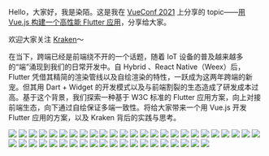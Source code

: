 Hello，大家好，我是染陌。这是我在 [VueConf 2021](https://www.yuque.com/vueconf/mkwv0c) 上分享的 topic——[用 Vue.js 构建一个高性能 Flutter 应用](https://www.yuque.com/vueconf/mkwv0c/ayczfu)，分享给大家。

欢迎大家关注 [Kraken](http://openkraken.com)～

在当下，跨端已经是前端绕不开的一个话题，随着 IoT 设备的普及越来越多的“端”涌现到我们的日常开发中。自 Hybrid 、React Native（Weex）后，Flutter 凭借其精简的渲染管线以及自绘渲染的特性，一跃成为这两年跨端的新宠。但其用 Dart + Widget 的开发模式以及与前端割裂的生态造成了研发成本过高。基于这个背景，我们探索一种基于 W3C 标准的 Flutter 应用方案，向上对接前端生态，向下通过自绘保证多端一致性。将给大家带来一个用 Vue.js 开发 Flutter 应用的方案，以及 Kraken 背后的实践与思考。


![](https://img.alicdn.com/imgextra/i2/O1CN01CDuOz824pZPyOKRn1_!!6000000007440-0-tps-8000-4500.jpg)
![](https://img.alicdn.com/imgextra/i1/O1CN01fPxVeM1z3s5iBYEuh_!!6000000006659-0-tps-8000-4500.jpg)
![](https://img.alicdn.com/imgextra/i1/O1CN01DpLLL41OHwTZHOnaq_!!6000000001681-0-tps-8000-4500.jpg)
![](https://img.alicdn.com/imgextra/i3/O1CN01VCUKS91wvy1UJdvFZ_!!6000000006371-0-tps-8000-4500.jpg)
![](https://img.alicdn.com/imgextra/i2/O1CN01sbLchx1xrDWzvCOHC_!!6000000006496-0-tps-8000-4500.jpg)
![](https://img.alicdn.com/imgextra/i4/O1CN01RYKHyD1eRafXO1xzL_!!6000000003868-0-tps-8000-4500.jpg)
![](https://img.alicdn.com/imgextra/i2/O1CN0171GWEW1P9zD7bAH3Q_!!6000000001799-0-tps-8000-4500.jpg)
![](https://img.alicdn.com/imgextra/i4/O1CN01QvvOpX1INXchnigH2_!!6000000000881-0-tps-8000-4500.jpg)
![](https://img.alicdn.com/imgextra/i3/O1CN01Q8kQzS1YNZV7bIjlc_!!6000000003047-0-tps-8000-4500.jpg)
![](https://img.alicdn.com/imgextra/i3/O1CN011l1ZEa1kImkZcGRuJ_!!6000000004661-0-tps-8000-4500.jpg)
![](https://img.alicdn.com/imgextra/i1/O1CN01Qj10CS1EJdmkreJgM_!!6000000000331-0-tps-8000-4500.jpg)
![](https://img.alicdn.com/imgextra/i2/O1CN01lnEwbl1fATU7UrZjU_!!6000000003966-0-tps-8000-4500.jpg)
![](https://img.alicdn.com/imgextra/i3/O1CN015LIExW1hre34CwB6r_!!6000000004331-0-tps-8000-4500.jpg)
![](https://img.alicdn.com/imgextra/i3/O1CN01eDnQjF1wwQQ8Ai8kH_!!6000000006372-0-tps-8000-4500.jpg)
![](https://img.alicdn.com/imgextra/i1/O1CN01z549rO1xBXUPxTygg_!!6000000006405-0-tps-8000-4500.jpg)
![](https://img.alicdn.com/imgextra/i4/O1CN01ouch8Y21WqNJapQfS_!!6000000006993-0-tps-8000-4500.jpg)
![](https://img.alicdn.com/imgextra/i2/O1CN01d6hIoo1ihOnvQiL2F_!!6000000004444-0-tps-8000-4500.jpg)
![](https://img.alicdn.com/imgextra/i1/O1CN01IK39p31ayKWLBVdS1_!!6000000003398-0-tps-8000-4500.jpg)
![](https://img.alicdn.com/imgextra/i2/O1CN01gwiQMI1CP1Cmyii1z_!!6000000000072-0-tps-8000-4500.jpg)
![](https://img.alicdn.com/imgextra/i3/O1CN01s27UEP1Gahm97Pphl_!!6000000000639-0-tps-8000-4500.jpg)
![](https://img.alicdn.com/imgextra/i3/O1CN01OAp1Sk1kJF8zMTbRI_!!6000000004662-0-tps-8000-4500.jpg)
![](https://img.alicdn.com/imgextra/i2/O1CN01OZQWy21QshUfXPkLg_!!6000000002032-0-tps-8000-4500.jpg)
![](https://img.alicdn.com/imgextra/i4/O1CN01bt3elf1lPU9z5zExa_!!6000000004811-0-tps-8000-4500.jpg)
![](https://img.alicdn.com/imgextra/i3/O1CN01eb1vvy1EcQ1PgVjnl_!!6000000000372-0-tps-8000-4500.jpg)
![](https://img.alicdn.com/imgextra/i1/O1CN01thI0Rc1gZUjoQJr1W_!!6000000004156-0-tps-8000-4500.jpg)
![](https://img.alicdn.com/imgextra/i3/O1CN01KHvo0c1IENhXhvgOU_!!6000000000861-0-tps-8000-4500.jpg)
![](https://img.alicdn.com/imgextra/i2/O1CN01Es2YRA1Ve6xPNTDBx_!!6000000002677-0-tps-8000-4500.jpg)
![](https://img.alicdn.com/imgextra/i1/O1CN01MgXHHq1sF8WRMYjAL_!!6000000005736-0-tps-8000-4500.jpg)
![](https://img.alicdn.com/imgextra/i1/O1CN014Lpgo31oasrc1kaNw_!!6000000005242-0-tps-8000-4500.jpg)
![](https://img.alicdn.com/imgextra/i1/O1CN018CcKgO23F6GSvLgdu_!!6000000007225-0-tps-8000-4500.jpg)
![](https://img.alicdn.com/imgextra/i1/O1CN0128Mr9e1G3jG0xMErs_!!6000000000567-0-tps-8000-4500.jpg)
![](https://img.alicdn.com/imgextra/i2/O1CN01wkhwm11cs2JCcx2SJ_!!6000000003655-0-tps-8000-4500.jpg)
![](https://img.alicdn.com/imgextra/i1/O1CN01GEm4LM27MCs9yCgOU_!!6000000007782-0-tps-8000-4500.jpg)
![](https://img.alicdn.com/imgextra/i3/O1CN01Bd5fnh1cMQyiupbXf_!!6000000003586-0-tps-8000-4500.jpg)
![](https://img.alicdn.com/imgextra/i3/O1CN01XmbMER1pYQLsZAsGf_!!6000000005372-0-tps-8000-4500.jpg)
![](https://img.alicdn.com/imgextra/i3/O1CN01Uqvukz25Ld8vI2OgR_!!6000000007510-0-tps-8000-4500.jpg)
![](https://img.alicdn.com/imgextra/i1/O1CN01bQXfcT1Pr2ROQAZNM_!!6000000001893-0-tps-8000-4500.jpg)
![](https://img.alicdn.com/imgextra/i4/O1CN01Lwe52Q223MUpQuQF0_!!6000000007064-0-tps-8000-4500.jpg)
![](https://img.alicdn.com/imgextra/i2/O1CN01p24FQ427rLo0xBB0o_!!6000000007850-0-tps-8000-4500.jpg)
![](https://img.alicdn.com/imgextra/i1/O1CN01mrSyqA1uKkbp0FN98_!!6000000006019-0-tps-8000-4500.jpg)
![](https://img.alicdn.com/imgextra/i3/O1CN01GrtmDg1HkbxHxiEDj_!!6000000000796-0-tps-8000-4500.jpg)
![](https://img.alicdn.com/imgextra/i1/O1CN01i3cct01Mh0vSHQT3Y_!!6000000001465-0-tps-8000-4500.jpg)
![](https://img.alicdn.com/imgextra/i1/O1CN01bAZO5S1OSvyo0N9yJ_!!6000000001705-0-tps-8000-4500.jpg)
![](https://img.alicdn.com/imgextra/i4/O1CN01naloKI22DtbZoKajG_!!6000000007087-0-tps-8000-4500.jpg)
![](https://img.alicdn.com/imgextra/i2/O1CN01SGQHxv1dVQN0CoDpP_!!6000000003741-0-tps-8000-4500.jpg)
